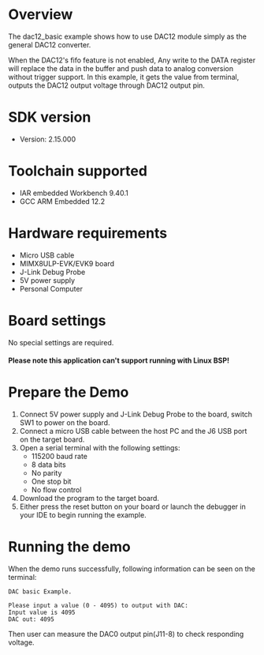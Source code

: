 Overview
========

The dac12_basic example shows how to use DAC12 module simply as the general DAC12 converter.

When the DAC12's fifo feature is not enabled, Any write to the DATA register will replace the
data in the buffer and push data to analog conversion without trigger support.
In this example, it gets the value from terminal,
outputs the DAC12 output voltage through DAC12 output pin.

SDK version
===========
- Version: 2.15.000

Toolchain supported
===================
- IAR embedded Workbench  9.40.1
- GCC ARM Embedded  12.2

Hardware requirements
=====================
- Micro USB cable
- MIMX8ULP-EVK/EVK9 board
- J-Link Debug Probe
- 5V power supply
- Personal Computer

Board settings
==============
No special settings are required.

#### Please note this application can't support running with Linux BSP! ####

Prepare the Demo
================
1.  Connect 5V power supply and J-Link Debug Probe to the board, switch SW1 to power on the board.
2.  Connect a micro USB cable between the host PC and the J6 USB port on the target board.
3.  Open a serial terminal with the following settings:
    - 115200 baud rate
    - 8 data bits
    - No parity
    - One stop bit
    - No flow control
4.  Download the program to the target board.
5.  Either press the reset button on your board or launch the debugger in your IDE to begin running the example.

Running the demo
================
When the demo runs successfully, following information can be seen on the terminal:

~~~~~~~~~~~~~~~~~~~~~~~~~~~~~~~~~~~
DAC basic Example.

Please input a value (0 - 4095) to output with DAC:
Input value is 4095
DAC out: 4095
~~~~~~~~~~~~~~~~~~~~~~~~~~~~~~~~~~~
Then user can measure the DAC0 output pin(J11-8) to check responding voltage.
